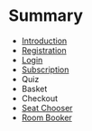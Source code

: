 # Summary

* [Introduction](README.md)
* [Registration](registration.md)
* [Login](login.md)
* [Subscription](subscription.md)
* Quiz
* Basket
* Checkout
* [Seat Chooser](seat-chooser.md)
* [Room Booker](room-booker.md)


